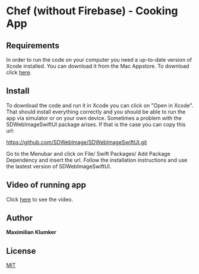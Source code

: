 # Chef (without Firebase) - Cooking App

## Requirements
In order to run the code on your computer you need a up-to-date version of Xcode installed. You can download it from the Mac Appstore.
To download click [here](https://apps.apple.com/us/app/xcode/id497799835?mt=12).

## Install
To download the code and run it in Xcode you can click on "Open in Xcode". That should install everything correctly and you should be able to run the app via simulator or on your own device.
Sometimes a problem with the SDWebImageSwiftUI package arises. If that is the case you can copy this url:

https://github.com/SDWebImage/SDWebImageSwiftUI.git

Go to the Menubar and click on File/ Swift Packages/ Add Package Dependency and insert the url. Follow the installation instructions and use the lastest version of SDWebImageSwiftUI.

## Video of running app
Click [here](https://www.youtube.com/watch?v=frNuv65rvlY&feature=youtu.be) to see the video.

## Author
**Maximilian Klumker**

## License
[MIT](https://choosealicense.com/licenses/mit/)
